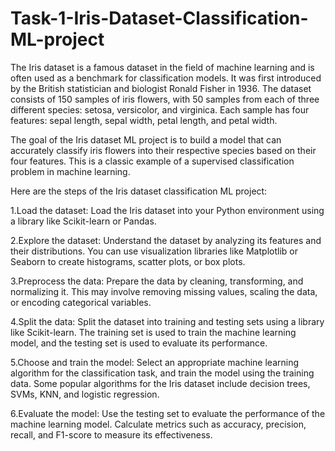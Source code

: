 # Task-1-Iris-Dataset-Classification-ML-project
The Iris dataset is a famous dataset in the field of machine learning and is often used as a benchmark for classification models. It was first introduced by the British statistician and biologist Ronald Fisher in 1936. The dataset consists of 150 samples of iris flowers, with 50 samples from each of three different species: setosa, versicolor, and virginica. Each sample has four features: sepal length, sepal width, petal length, and petal width.

The goal of the Iris dataset ML project is to build a model that can accurately classify iris flowers into their respective species based on their four features. This is a classic example of a supervised classification problem in machine learning.

Here are the steps of the Iris dataset classification ML project:

1.Load the dataset: Load the Iris dataset into your Python environment using a library like Scikit-learn or Pandas.

2.Explore the dataset: Understand the dataset by analyzing its features and their distributions. You can use visualization libraries like Matplotlib or Seaborn to create histograms, scatter plots, or box plots.

3.Preprocess the data: Prepare the data by cleaning, transforming, and normalizing it. This may involve removing missing values, scaling the data, or encoding categorical variables.

4.Split the data: Split the dataset into training and testing sets using a library like Scikit-learn. The training set is used to train the machine learning model, and the testing set is used to evaluate its performance.

5.Choose and train the model: Select an appropriate machine learning algorithm for the classification task, and train the model using the training data. Some popular algorithms for the Iris dataset include decision trees, SVMs, KNN, and logistic regression.

6.Evaluate the model: Use the testing set to evaluate the performance of the machine learning model. Calculate metrics such as accuracy, precision, recall, and F1-score to measure its effectiveness.
